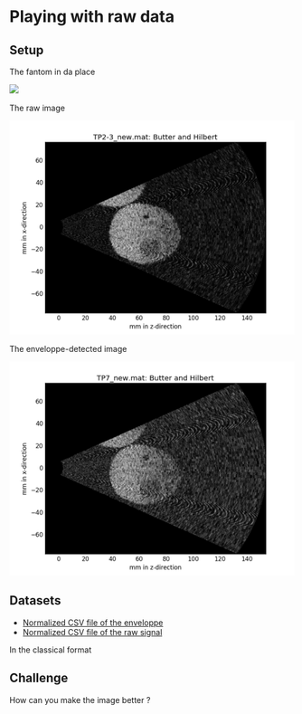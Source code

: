 # Playing with raw data

## Setup

The fantom in da place

![](2016-07-06/setup.jpg)

The raw image

![](2016-07-06/tp2.png)

The enveloppe-detected image

![](2016-07-06/tp7.png)

## Datasets

* [Normalized CSV file of the enveloppe](2016-07-06/tp7-enveloppe.csv.bz2)
* [Normalized CSV file of the raw signal](2016-07-06/tp2-rawsignal.csv.bz2)

In the classical format

## Challenge

How can you make the image better ?


